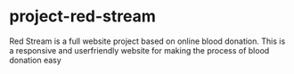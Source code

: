 # project-red-stream
Red Stream is a full website project based on online blood donation. This is a responsive and userfriendly website for making the process of blood donation easy
